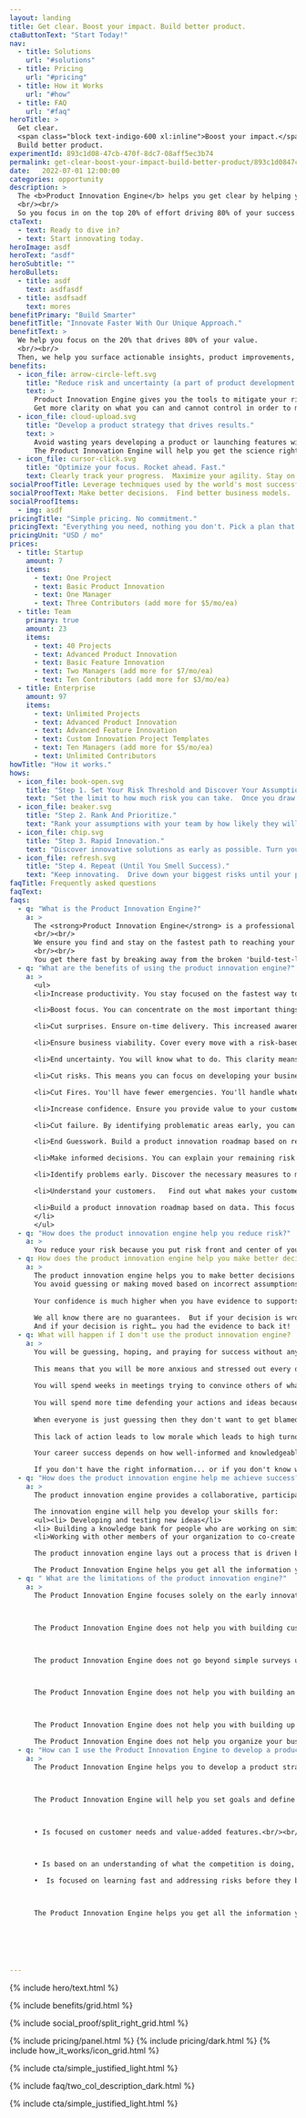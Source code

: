 ```yaml
---
layout: landing
title: Get clear. Boost your impact. Build better product.
ctaButtonText: "Start Today!"
nav:
  - title: Solutions
    url: "#solutions"
  - title: Pricing
    url: "#pricing"
  - title: How it Works
    url: "#how"
  - title: FAQ
    url: "#faq"
heroTitle: >
  Get clear.  
  <span class="block text-indigo-600 xl:inline">Boost your impact.</span>
  Build better product.
experimentId: 893c1d08-47cb-470f-8dc7-08aff5ec3b74
permalink: get-clear-boost-your-impact-build-better-product/893c1d0847cb470f8dc708aff5ec3b74/
date:   2022-07-01 12:00:00
categories: opportunity
description: >
  The <b>Product Innovation Engine</b> helps you get clear by helping you ask the hard questions about your customer, product, and market assumptions.  
  <br/><br/>
  So you focus in on the top 20% of effort driving 80% of your success.
ctaText:
  - text: Ready to dive in?
  - text: Start innovating today.
heroImage: asdf
heroText: "asdf"
heroSubtitle: ""
heroBullets:
  - title: asdf
    text: asdfasdf
  - title: asdfsadf
    text: mores
benefitPrimary: "Build Smarter"
benefitTitle: "Innovate Faster With Our Unique Approach."
benefitText: >
  We help you focus on the 20% that drives 80% of your value. 
  <br/><br/>
  Then, we help you surface actionable insights, product improvements, and pivot points.
benefits:
  - icon_file: arrow-circle-left.svg
    title: "Reduce risk and uncertainty (a part of product development life)."
    text: > 
      Product Innovation Engine gives you the tools to mitigate your riskiest assumptions. <br/><br/>
      Get more clarity on what you can and cannot control in order to make better decisions.
  - icon_file: cloud-upload.svg
    title: "Develop a product strategy that drives results."
    text: >
      Avoid wasting years developing a product or launching features without success. <br/><br/>
      The Product Innovation Engine will help you get the science right and turn your product idea into the powerhouse it deserves to be.
  - icon_file: cursor-click.svg
    title: "Optimize your focus. Rocket ahead. Fast."
    text: Clearly track your progress.  Maximize your agility. Stay on top of what matters. <br/><br/>With the Product Innovation Engine, you stay organized and track your progress towards success.
socialProofTitle: Leverage techniques used by the world's most successful startups
socialProofText: Make better decisions.  Find better business models.  Improve customer value, fit, and retention. <br /><br /> These are just some of the ways the <strong>Product Innovation Engine</strong> helps you build and grow a successful business.
socialProofItems: 
  - img: asdf
pricingTitle: "Simple pricing. No commitment."
pricingText: "Everything you need, nothing you don't. Pick a plan that best suits your needs."
pricingUnit: "USD / mo"
prices:
  - title: Startup
    amount: 7
    items:
      - text: One Project
      - text: Basic Product Innovation
      - text: One Manager
      - text: Three Contributors (add more for $5/mo/ea)
  - title: Team
    primary: true
    amount: 23
    items:
      - text: 40 Projects
      - text: Advanced Product Innovation
      - text: Basic Feature Innovation
      - text: Two Managers (add more for $7/mo/ea)
      - text: Ten Contributors (add more for $3/mo/ea)
  - title: Enterprise
    amount: 97
    items:
      - text: Unlimited Projects
      - text: Advanced Product Innovation
      - text: Advanced Feature Innovation      
      - text: Custom Innovation Project Templates
      - text: Ten Managers (add more for $5/mo/ea)
      - text: Unlimited Contributors
howTitle: "How it works."
hows:
  - icon_file: book-open.svg
    title: "Step 1. Set Your Risk Threshold and Discover Your Assumptions."
    text: "Set the limit to how much risk you can take.  Once you draw the line, your team can surface the riskiest assumptions needing attention."
  - icon_file: beaker.svg
    title: "Step 2. Rank And Prioritize."
    text: "Rank your assumptions with your team by how likely they will impact your success. Find where you need to innovate. Fast."
  - icon_file: chip.svg
    title: "Step 3. Rapid Innovation."
    text: "Discover innovative solutions as early as possible. Turn your biggest risks into opportunities. Figure out the easiest, cheapest, and fastest way forward. And validate your innovations without spending a ton of money or time."
  - icon_file: refresh.svg
    title: "Step 4. Repeat (Until You Smell Success)."
    text: "Keep innovating.  Drive down your biggest risks until your product strategy is ready to execute.  Then build out your MVP with confidence. Find customers. And succeed."
faqTitle: Frequently asked questions
faqText: 
faqs:
  - q: "What is the Product Innovation Engine?"
    a: >
      The <strong>Product Innovation Engine</strong> is a professional product management tool focused on guiding and tracking your Risk Assumptions Testing (RAT) programs. 
      <br/><br/>
      We ensure you find and stay on the fastest path to reaching your objectives. 
      <br/><br/>
      You get there fast by breaking away from the broken 'build-test-learn' cycle.  Instead you learn and test early while it is cheapest and easiest, BEFORE you build.  This maximizes your innovation velocity.
  - q: "What are the benefits of using the product innovation engine?"
    a: >
      <ul>
      <li>Increase productivity. You stay focused on the fastest way to fail with the least risk. This productivity boost means you can relax and see more success in the long run.<br/><br/></li>

      <li>Boost focus. You can concentrate on the most important things. You can avoid wasting time or energy on things that don't matter.<br/><br/></li>

      <li>Cut surprises. Ensure on-time delivery. This increased awareness means you can expect more success. You can focus on your personal life without being on call 24/7, waiting for the next disaster.<br/><br/></li>

      <li>Ensure business viability. Cover every move with a risk-based approach. This viability means you have prepared for contingencies. You can set yourself up for success instead of failure.<br/><br/></li>

      <li>End uncertainty. You will know what to do. This clarity means you can make decisions faster with less fear of making the wrong choices.<br/><br/></li>

      <li>Cut risks. This means you can focus on developing your business. And stop dealing with the fallout from being under-prepared.<br/><br/></li>

      <li>Cut Fires. You'll have fewer emergencies. You'll handle whatever comes up better—saving you time, money, stress, and worry!<br/><br/></li>

      <li>Increase confidence. Ensure you provide value to your customers. Providing demonstrable value means you will reduce customer churn.  You'll be able to charge a fair price and give people what they need.<br/><br/></li>

      <li>Cut failure. By identifying problematic areas early, you can take necessary measures. You avoid the need for reactive measures, costing you time and money. Not to mention reducing headaches and customer dissatisfaction.<br/><br/></li>

      <li>End Guesswork. Build a product innovation roadmap based on real-world data. This roadmap will bring peace and harmony into your life.  You'll know you have taken care of the riskiest aspects of your business.  And, you'll be ready for whatever comes next!<br/><br/></li>

      <li>Make informed decisions. You can explain your remaining risk.  You'll have information from test outcomes based on risk assessments. This means your business will be more successful, and you will be happier!<br/><br/></li>

      <li>Identify problems early. Discover the necessary measures to make your product successful. Avoid projects with no chance of success. This intelligence means you can avoid unnecessary headaches and costly mistakes. Which will help you sleep better at night knowing your business is on the right track.<br/><br/></li>

      <li>Understand your customers.   Find out what makes your customers tick. Find out what they need and want. And have proof. This insight will help you succeed more in your career and life!<br/><br/></li>

      <li>Build a product innovation roadmap based on data. This focus will bring balance into your life. You will feel at peace knowing you have covered all aspects of your business. You'll be ready for whatever comes next!
      </li>
      </ul>
  - q: "How does the product innovation engine help you reduce risk?"
    a: >
      You reduce your risk because you put risk front and center of your entire innovation strategy.  You avoid making the typical mistakes from misinformation or confirmation bias. You can be more confident about your decisions and actions.
  - q: How does the product innovation engine help you make better decisions?
    a: >
      The product innovation engine helps you to make better decisions because you are making decisions based on data. <br/><br/>
      You avoid guessing or making moved based on incorrect assumptions. <br/><br/>
      
      Your confidence is much higher when you have evidence to supports your decision.  <br/><br/>
      
      We all know there are no guarantees.  But if your decision is wrong, then at least you have evidence to support that it was the best possible decision at the time. <br/><br/>
      And if your decision is right… you had the evidence to back it!
  - q: What will happen if I don't use the product innovation engine?
    a: >
      You will be guessing, hoping, and praying for success without any real knowledge to back up your assumptions. <br/><br/>
      
      This means that you will be more anxious and stressed out every day... and especially when things do not go as planned. <br/><br/>
      
      You will spend weeks in meetings trying to convince others of what needs to happen without any supporting data behind it …which means they may not believe in you! <br/><br/>
      
      You will spend more time defending your actions and ideas because no one else has any supporting data either!<br/><br/>
      
      When everyone is just guessing then they don't want to get blamed for a mistake…so they avoid taking risks! (Analysis Paralysis) And witout risk, there's no reward.<br/><br/>
      
      This lack of action leads to low morale which leads to high turnover rates! It's a vicious cycle that comes from a lack of information and knowledge!<br/><br/>

      Your career success depends on how well-informed and knowledgeable you are about the industry trends & best practices, successful strategies for success, and the specific details of your job role.<br/><br/>

      If you don't have the right information... or if you don't know what to do with that information, then it's a waste of time to even try to drive product innovation! You can only hope that some other people in your organization are smart enough and motivated enough to address the risks and solve problems quickly and effectively.
  - q: "How does the product innovation engine help me achieve success?"
    a: >
      The product innovation engine provides a collaborative, participative, knowledge-sharing process that helps you to take ideas from just being a good idea to becoming a marketable product. It provides the information and guidance that you need to become an innovative leader in your field.<br/><br/>

      The innovation engine will help you develop your skills for:
      <ul><li> Developing and testing new ideas</li>
      <li> Building a knowledge bank for people who are working on similar projects.</li>
      <li>Working with other members of your organization to co-create ideas.</li></ul><br/><br/>

      The product innovation engine lays out a process that is driven by the needs of the customer and is an opportunity for you to become a leader for your organization.<br/><br/> 

      The Product Innovation Engine helps you get all the information you need to become an effective innovator!
  - q: " What are the limitations of the product innovation engine?"
    a: >
      The Product Innovation Engine focuses solely on the early innovation process (which is the most important time to innovate).  But, it does not help you execute your product strategy.<br/><br/>



      The Product Innovation Engine does not help you with building customer personas, though it can help you assess your assumptions and get better information.<br/><br/>



      The product Innovation Engine does not go beyond simple surveys used to test assumptions.  The challenge you'll have here is that what people say and what they do are often not the same thing.  The Product Innovation Engine helps you figure out what you need to test in order to verify or disprove your assumptions but it does not help you build out or execute the tests (yet).<br/><br/>



      The Product Innovation Engine does not help you with building an organizational structure to support innovation.<br/><br/> 



      The Product Innovation Engine does not help you with building up or managing a team.<br/><br/>

      The Product Innovation Engine does not help you organize your business requirements.
  - q: "How can I use the Product Innovation Engine to develop a product strategy that drives results?"
    a: >
      The Product Innovation Engine helps you to develop a product strategy that drives results. The process will lay out the steps you need to take to develop your product ideas and translate them into marketable products.<br/><br/>



      The Product Innovation Engine will help you set goals and define your objectives. It will help you develop a product strategy that:<br/><br/>



      • Is focused on customer needs and value-added features.<br/><br/>



      • Is based on an understanding of what the competition is doing, but not exactly like them.<br/><br/>

      •  Is focused on learning fast and addressing risks before they become problems.<br/><br/>



      The Product Innovation Engine helps you get all the information you need to become an effective innovator!<br/><br/>





      
---
```




{% include hero/text.html %}

<a id="solutions" />
{% include benefits/grid.html %}

{% include social_proof/split_right_grid.html %}

<a id="pricing" />
{% include pricing/panel.html %}
{% include  pricing/dark.html %}

<a id="how" />
{% include how_it_works/icon_grid.html %}

{% include cta/simple_justified_light.html %}

<a id="faq" />
{% include faq/two_col_description_dark.html %}

{% include cta/simple_justified_light.html %}
